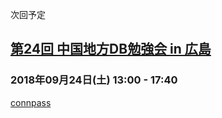 次回予定

## [第24回 中国地方DB勉強会 in 広島](events/event-024.html)

### 2018年09月24日(土)  13:00 - 17:40

[connpass](https://dbstudychugoku.connpass.com/event/94746/)
